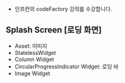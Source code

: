 - 인프런의 codeFactory 강의를 수강합니다.

## Splash Screen [로딩 화면]
- Asset: 이미지
- StatelessWidget
- Column Widget
- CircularProgressIndicator Widget: 로딩 바
- Image Widget
